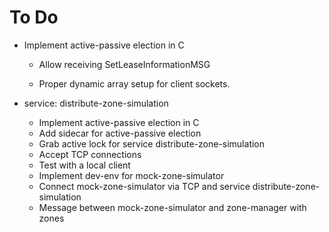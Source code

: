 # To Do

* Implement active-passive election in C
    * Allow receiving SetLeaseInformationMSG

    * Proper dynamic array setup for client sockets.


* service: distribute-zone-simulation
    * Implement active-passive election in C
    * Add sidecar for active-passive election
    * Grab active lock for service distribute-zone-simulation
    * Accept TCP connections
    * Test with a local client
    * Implement dev-env for mock-zone-simulator
    * Connect mock-zone-simulator via TCP and service distribute-zone-simulation
    * Message between mock-zone-simulator and zone-manager with zones
